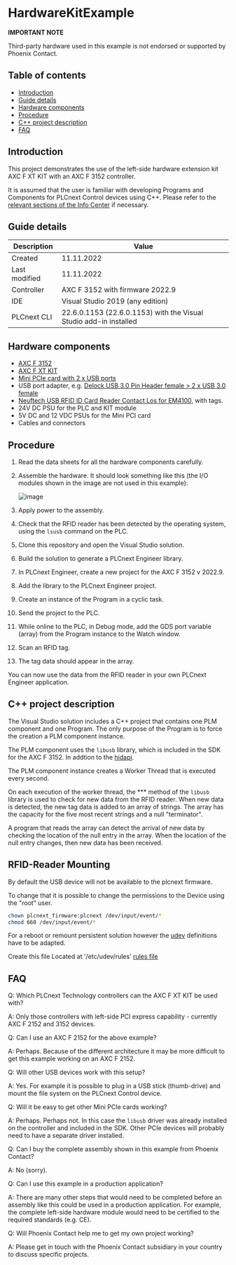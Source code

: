 # HardwareKitExample

**IMPORTANT NOTE**

Third-party hardware used in this example is not endorsed or supported by Phoenix Contact.

## Table of contents

<!-- TOC depthFrom:2 orderedList:true -->

- [Introduction](#introduction)
- [Guide details](#guide-details)
- [Hardware components](#hardware-components)
- [Procedure](#procedure)
- [C++ project description](#c-project-description)
- [FAQ](#faq)

<!-- /TOC -->

## Introduction

This project demonstrates the use of the left-side hardware extension kit AXC F XT KIT with an AXC F 3152 controller.

It is assumed that the user is familiar with developing Programs and Components for PLCnext Control devices using C++. Please refer to the [relevant sections of the Info Center](https://www.plcnext.help/te/Programming/Cpp/Cpp_programming/Cpp_programs_in_PLCnext.htm) if necessary.

## Guide details

|Description | Value |
|------------ |-----------|
|Created | 11.11.2022 |
|Last modified | 11.11.2022 |
|Controller | AXC F 3152 with firmware 2022.9 |
|IDE | Visual Studio 2019 (any edition) |
|PLCnext CLI | 22.6.0.1153 (22.6.0.1153) with the Visual Studio add-in installed |

## Hardware components

- [AXC F 3152](https://www.phoenixcontact.com/en-pc/products/controller-axc-f-3152-1069208)
- [AXC F XT KIT](https://www.phoenixcontact.com/en-pc/products/extension-module-axc-f-xt-kit-1383116)
- [Mini PCIe card with 2 x USB ports](https://www.inline-info.com/en/products/io-cards-cardreader/mini-pcie/9070/inline-mini-pcie-card-2x-usb-3.0)
- USB port adapter, e.g. [Delock USB 3.0 Pin Header female > 2 x USB 3.0 female](https://www.delock.de/produkt/41865/merkmale.html?setLanguage=en)
- [Neuftech USB RFID ID Card Reader Contact Los for EM4100](https://www.amazon.de/Neuftech-Reader-Kartenleseger%C3%A4t-Kartenleser-Kontaktlos/dp/B018OYOR3E/ref=asc_df_B018OYOR3E/), with tags.
- 24V DC PSU for the PLC and KIT module
- 5V DC and 12 VDC PSUs for the Mini PCI card
- Cables and connectors

## Procedure

1. Read the data sheets for all the hardware components carefully.

1. Assemble the hardware. It should look something like this (the I/O modules shown in the image are not used in this example):

   ![image](https://user-images.githubusercontent.com/13133969/201328414-77e8b198-26c5-41e5-a4f1-c83e2a09a9ac.png)

1. Apply power to the assembly.

1. Check that the RFID reader has been detected by the operating system, using the `lsusb` command on the PLC.

1. Clone this repository and open the Visual Studio solution.

1. Build the solution to generate a PLCnext Engineer library.

1. In PLCnext Engineer, create a new project for the AXC F 3152 v 2022.9.

1. Add the library to the PLCnext Engineer project.

1. Create an instance of the Program in a cyclic task.

1. Send the project to the PLC.

1. While online to the PLC, in Debug mode, add the GDS port variable (array) from the Program instance to the Watch window.

1. Scan an RFID tag.

1. The tag data should appear in the array.

You can now use the data from the RFID reader in your own PLCnext Engineer application.

## C++ project description

The Visual Studio solution includes a C++ project that contains one PLM component and one Program. The only purpose of the Program is to force the creation a PLM component instance.

The PLM component uses the `libusb` library, which is included in the SDK for the AXC F 3152.
In addtion to the [hidapi](https://github.com/libusb/hidapi).

The PLM component instance creates a Worker Thread that is executed every second.

On each execution of the worker thread, the *** method of the `libusb` library is used to check for new data from the RFID reader. When new data is detected, the new tag data is added to an array of strings. The array has the capacity for the five most recent strings and a null "terminator".

A program that reads the array can detect the arrival of new data by checking the location of the null entry in the array. When the location of the null entry changes, then new data has been received.

## RFID-Reader Mounting

By default the USB device will not be available to the plcnext firmware.

To change that it is possible to change the permissions to the Device using the "root" user.
```bash
chown plcnext_firmware:plcnext /dev/input/event/* 
chmod 660 /dev/input/event/*
```

For a reboot or remount persistent solution however the [udev](https://wiki.archlinux.org/title/udev) definitions have to be adapted.

Create this file Located at '/etc/udev/rules' [rules file](src/27-usbdevices_permissions.rules)

## FAQ

Q: Which PLCnext Technology controllers can the AXC F XT KIT be used with?

A: Only those controllers with left-side PCI express capability - currently  AXC F 2152 and 3152 devices.

Q: Can I use an AXC F 2152 for the above example?

A: Perhaps. Because of the different architecture it may be more difficult to get this example working on an AXC F 2152.

Q: Will other USB devices work with this setup?

A: Yes. For example it is possible to plug in a USB stick (thumb-drive) and mount the file system on the PLCnext Control device.

Q: Will it be easy to get other Mini PCIe cards working?

A: Perhaps. Perhaps not. In this case the `libusb` driver was already installed on the controller and included in the SDK. Other PCIe devices will probably need to have a separate driver installed.

Q: Can I buy the complete assembly shown in this example from Phoenix Contact?

A: No (sorry).

Q: Can I use this example in a production application?

A: There are many other steps that would need to be completed before an assembly like this could be used in a production application. For example, the complete left-side hardware module would need to be certified to the required standards (e.g. CE).

Q: Will Phoenix Contact help me to get my own project working?

A: Please get in touch with the Phoenix Contact subsidiary in your country to discuss specific projects.
